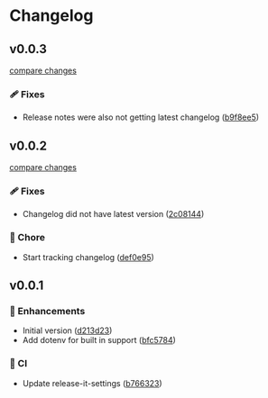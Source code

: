 # Changelog

## v0.0.3

[compare changes](https://github.com/jcamp-code/release-it-changelogen/compare/v0.0.2...v0.0.3)

### 🩹 Fixes

- Release notes were also not getting latest changelog ([b9f8ee5](https://github.com/jcamp-code/release-it-changelogen/commit/b9f8ee5))

## v0.0.2

[compare changes](https://github.com/jcamp-code/release-it-changelogen/compare/v0.0.1...v0.0.2)

### 🩹 Fixes

- Changelog did not have latest version ([2c08144](https://github.com/jcamp-code/release-it-changelogen/commit/2c08144))

### 🏡 Chore

- Start tracking changelog ([def0e95](https://github.com/jcamp-code/release-it-changelogen/commit/def0e95))

## v0.0.1

### 🚀 Enhancements

- Initial version ([d213d23](https://github.com/jcamp-code/release-it-changelogen/commit/d213d23))
- Add dotenv for built in support ([bfc5784](https://github.com/jcamp-code/release-it-changelogen/commit/bfc5784))

### 🤖 CI

- Update release-it-settings ([b766323](https://github.com/jcamp-code/release-it-changelogen/commit/b766323))
